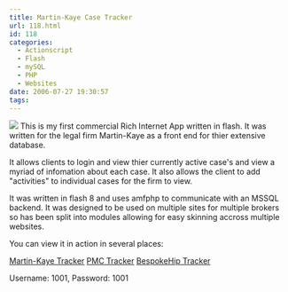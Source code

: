 ```yaml
---
title: Martin-Kaye Case Tracker
url: 118.html
id: 118
categories:
  - Actionscript
  - Flash
  - mySQL
  - PHP
  - Websites
date: 2006-07-27 19:30:57
tags:
---
```


![](/wp-content/uploads/Image/ecase.gif)
This is my first commercial Rich Internet App written in flash. It was written for the legal firm Martin-Kaye as a front end for thier extensive database. 
<!-- more -->
It allows clients to login and view thier currently active case's and view a myriad of infomation about each case. It also allows the client to add &quot;activities&quot; to individual cases for the firm to view.

It was written in flash 8 and uses amfphp to communicate with an MSSQL backend. It was designed to be used on multiple sites for multiple brokers so has been split into modules allowing for easy skinning accross multiple websites.

You can view it in action in several places:

[Martin-Kaye Tracker](https://live.martinkaye.co.uk/eCase/eCase.html)
[PMC Tracker](https://live.martinkaye.co.uk/BrokerSites/PMC/WebTrack.htm)
[BespokeHip Tracker](https://www.bespokehipcompany.co.uk/casetracker.html)

Username: 1001, Password: 1001